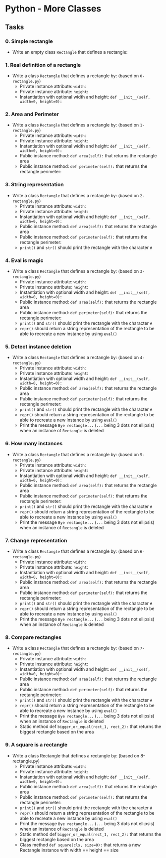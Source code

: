 # Python - More Classes

## Tasks

### 0. Simple rectangle
- Write an empty class `Rectangle` that defines a rectangle:

### 1. Real definition of a rectangle
- Write a class `Rectangle` that defines a rectangle by: (based on `0-rectangle.py`)
  - Private instance attribute: `width`:
  - Private instance attribute: `height`:
  - Instantiation with optional width and height: `def __init__(self, width=0, height=0):`

### 2. Area and Perimeter
- Write a class `Rectangle` that defines a rectangle by: (based on `1-rectangle.py`)
  - Private instance attribute: `width`:
  - Private instance attribute: `height`:
  - Instantiation with optional width and height: `def __init__(self, width=0, height=0):`
  - Public instance method: `def area(self):` that returns the rectangle area
  - Public instance method: `def perimeter(self):` that returns the rectangle perimeter:

### 3. String representation
- Write a class `Rectangle` that defines a rectangle by: (based on `2-rectangle.py`)
  - Private instance attribute: `width`:
  - Private instance attribute: `height`:
  - Instantiation with optional width and height: `def __init__(self, width=0, height=0):`
  - Public instance method: `def area(self):` that returns the rectangle area
  - Public instance method: `def perimeter(self):` that returns the rectangle perimeter:
  - `print()` and `str()` should print the rectangle with the character `#`

### 4. Eval is magic
- Write a class `Rectangle` that defines a rectangle by: (based on `3-rectangle.py`)
  - Private instance attribute: `width`:
  - Private instance attribute: `height`:
  - Instantiation with optional width and height: `def __init__(self, width=0, height=0):`
  - Public instance method: `def area(self):` that returns the rectangle area
  - Public instance method: `def perimeter(self):` that returns the rectangle perimeter:
  - `print()` and `str()` should print the rectangle with the character `#`
  - `repr()` should return a string representation of the rectangle to be able to recreate a new instance by using `eval()`

### 5. Detect instance deletion
- Write a class `Rectangle` that defines a rectangle by: (based on `4-rectangle.py`)
  - Private instance attribute: `width`:
  - Private instance attribute: `height`:
  - Instantiation with optional width and height: `def __init__(self, width=0, height=0):`
  - Public instance method: `def area(self):` that returns the rectangle area
  - Public instance method: `def perimeter(self):` that returns the rectangle perimeter:
  - `print()` and `str()` should print the rectangle with the character `#`
  - `repr()` should return a string representation of the rectangle to be able to recreate a new instance by using `eval()`
  - Print the message `Bye rectangle...` (`...` being 3 dots not ellipsis) when an instance of `Rectangle` is deleted

### 6. How many instances
- Write a class `Rectangle` that defines a rectangle by: (based on `5-rectangle.py`)
  - Private instance attribute: `width`:
  - Private instance attribute: `height`:
  - Instantiation with optional width and height: `def __init__(self, width=0, height=0):`
  - Public instance method: `def area(self):` that returns the rectangle area
  - Public instance method: `def perimeter(self):` that returns the rectangle perimeter:
  - `print()` and `str()` should print the rectangle with the character `#`
  - `repr()` should return a string representation of the rectangle to be able to recreate a new instance by using `eval()`
  - Print the message `Bye rectangle...` (`...` being 3 dots not ellipsis) when an instance of `Rectangle` is deleted

### 7. Change representation
- Write a class `Rectangle` that defines a rectangle by: (based on `6-rectangle.py`)
  - Private instance attribute: `width`:
  - Private instance attribute: `height`:
  - Instantiation with optional width and height: `def __init__(self, width=0, height=0):`
  - Public instance method: `def area(self):` that returns the rectangle area
  - Public instance method: `def perimeter(self):` that returns the rectangle perimeter:
  - `print()` and `str()` should print the rectangle with the character `#`
  - `repr()` should return a string representation of the rectangle to be able to recreate a new instance by using `eval()`
  - Print the message `Bye rectangle...` (`...` being 3 dots not ellipsis) when an instance of `Rectangle` is deleted

### 8. Compare rectangles
- Write a class `Rectangle` that defines a rectangle by: (based on `7-rectangle.py`)
  - Private instance attribute: `width`:
  - Private instance attribute: `height`:
  - Instantiation with optional width and height: `def __init__(self, width=0, height=0):`
  - Public instance method: `def area(self):` that returns the rectangle area
  - Public instance method: `def perimeter(self):` that returns the rectangle perimeter:
  - `print()` and `str()` should print the rectangle with the character `#`
  - `repr()` should return a string representation of the rectangle to be able to recreate a new instance by using `eval()`
  - Print the message `Bye rectangle...` (`...` being 3 dots not ellipsis) when an instance of `Rectangle` is deleted
  - Static method def `bigger_or_equal(rect_1, rect_2):` that returns the biggest rectangle based on the area

### 9. A square is a rectangle
- Write a class Rectangle that defines a rectangle by: (based on 8-rectangle.py)
  - Private instance attribute: `width`:
  - Private instance attribute: `height`:
  - Instantiation with optional width and height: `def __init__(self, width=0, height=0):`
  - Public instance method: `def area(self):` that returns the rectangle area
  - Public instance method: `def perimeter(self):` that returns the rectangle perimeter:
  - `print()` and `str()` should print the rectangle with the character `#`
  - `repr()` should return a string representation of the rectangle to be able to recreate a new instance by using `eval()`
  - Print the message `Bye rectangle...` (`...` being 3 dots not ellipsis) when an instance of `Rectangle` is deleted
  - Static method def `bigger_or_equal(rect_1, rect_2):` that returns the biggest rectangle based on the area
  - Class method `def square(cls, size=0):` that returns a new Rectangle instance with width == height == size
